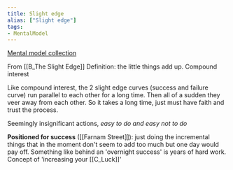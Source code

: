 ```yaml
---
title: Slight edge
alias: ["Slight edge"]
tags:
- MentalModel
---
```

[Mental model collection](notes/Mental%20model%20collection.md)

From [[B_The Slight Edge]]
Definition: the little things add up. Compound interest

Like compound interest, the 2 slight edge curves (success and failure curve) run parallel to each other for a long time. Then all of a sudden they veer away from each other. So it takes a long time, just must have faith and trust the process. 

Seemingly insignificant actions, *easy to do and easy not to do*

**Positioned for success** ([[Farnam Street]]): just doing the incremental things that in the moment don't seem to add too much but one day would pay off. Something like behind an 'overnight success' is years of hard work. Concept of 'increasing your [[C_Luck]]' 
